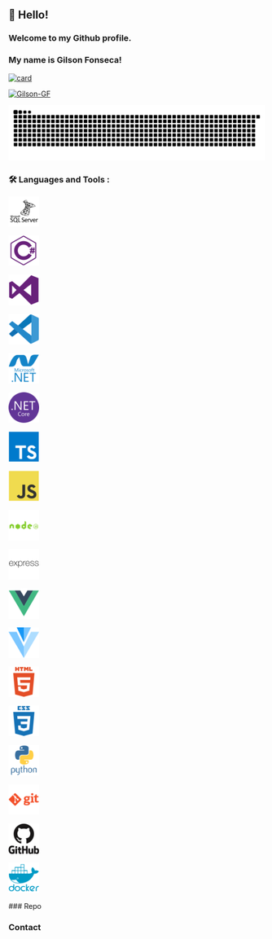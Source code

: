 ## 👋 Hello! 

### Welcome to my Github profile.

### My name is Gilson Fonseca!

[![card](https://github-readme-stats.vercel.app/api?username=Gilson-GF&theme=dracula&show_icons=true)](https://github.com/Gilson-GF/)

[![Gilson-GF](https://github-readme-stats.vercel.app/api/top-langs/?username=Gilson-GF&hide=html&layout=compact&theme=dracula)](https://github.com/Gilson-GF/)

![GitHub Snake dark](https://github.com/Gilson-GF/Gilson-GF/blob/output/github-contribution-grid-snake-dark.svg)

 ### :hammer_and_wrench: Languages and Tools :

<div>
 <img src="https://github.com/devicons/devicon/blob/master/icons/microsoftsqlserver/microsoftsqlserver-plain-wordmark.svg" title="Microsoft SQL Server" alt="Microsoft SQL Server" width="60" height="60"/>&nbsp;

 <img src="https://github.com/devicons/devicon/blob/master/icons/csharp/csharp-line.svg" title="C#" alt="C#" width="60" height="60"/>&nbsp;

 <img src="https://github.com/devicons/devicon/blob/master/icons/visualstudio/visualstudio-plain.svg" title="Visual Studio" alt="Visual Studio" width="60" height="60"/>&nbsp;

 <img src="https://github.com/devicons/devicon/blob/master/icons/vscode/vscode-original.svg" title="VS Code" alt="VS Code" width="60" height="60"/>&nbsp;

 <img src="https://github.com/devicons/devicon/blob/master/icons/dot-net/dot-net-plain-wordmark.svg" title=".Net" alt=".Net" width="60" height="60"/>&nbsp;

 <img src="https://github.com/devicons/devicon/blob/master/icons/dotnetcore/dotnetcore-original.svg" title=".Net Core" alt=".Net Core" width="60" height="60"/>&nbsp;

 <img src="https://github.com/devicons/devicon/blob/master/icons/typescript/typescript-original.svg" title="TypeScript" alt="TypeScript" width="60" height="60"/>&nbsp;

 <img src="https://github.com/devicons/devicon/blob/master/icons/javascript/javascript-original.svg" title="Javascript" alt="Javascript" width="60" height="60"/>&nbsp;

 <img src="https://github.com/devicons/devicon/blob/master/icons/nodejs/nodejs-plain-wordmark.svg" title="Node Js" alt="Node Js" width="60" height="60"/>&nbsp;

 <img src="https://github.com/devicons/devicon/blob/master/icons/express/express-original-wordmark.svg" title="Express" alt="Express" width="60" height="60"/>&nbsp;

 <img src="https://github.com/devicons/devicon/blob/master/icons/vuejs/vuejs-original.svg" title="VueJs" alt="VueJs" width="60" height="60"/>&nbsp;
 
 <img src="https://github.com/devicons/devicon/blob/master/icons/vuetify/vuetify-original.svg" title="Vuetify" alt="Vuetify" width="60" height="60"/>&nbsp;
 
 <img src="https://github.com/devicons/devicon/blob/master/icons/html5/html5-plain-wordmark.svg" title="HTML 5" alt="HTML 5" width="60" height="60"/>&nbsp;
 
 <img src="https://github.com/devicons/devicon/blob/master/icons/css3/css3-plain-wordmark.svg" title="CSS 3" alt="CSS 3" width="60" height="60"/>&nbsp;

 <img src="https://github.com/devicons/devicon/blob/master/icons/python/python-original-wordmark.svg" title="Python" alt="Python" width="60" height="60"/>&nbsp;
 
 <img src="https://github.com/devicons/devicon/blob/master/icons/git/git-plain-wordmark.svg" title="Git" alt="Git" width="60" height="60"/>&nbsp;
 
 <img src="https://github.com/devicons/devicon/blob/master/icons/github/github-original-wordmark.svg" title="Github" alt="Github" width="60" height="60"/>&nbsp;

 <img src="https://github.com/devicons/devicon/blob/master/icons/docker/docker-plain-wordmark.svg" title="Docker" alt="Docker" width="60" height="60"/>&nbsp;
</div>
 ### Repo 
 
 ### Contact 
